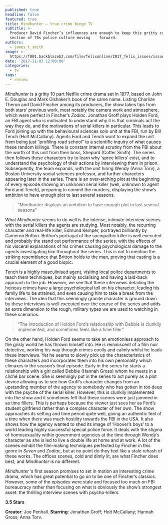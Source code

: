 ```yaml
---
published: true
headline: false
featured: true
title: Mindhunter – true crime binge TV
subtitle: >-
  Producer David Fincher’s influences are enough to keep this gritty cross
  section of 70s police culture moving    forward.
authors:
  - james_t_smith
image: >-
  https://f001.backblazeb2.com/file/felixonline/2017_felix_issues/issue_1674/1674_tv_mindhunter.jpg
date: '2017-11-03 12:00:00'
categories:
  - tv
tags:
  - review
---
```

_Mindhunter_ is a gritty 10 part Netflix crime drama set in 1977, based on John E. Douglas and Mark Olshaker’s book of the same name. Listing Charlize Theron and David Fincher among its producers, the show takes tips from both stars’ previous work, most notably the camera work and atmosphere, which were perfect in Fincher’s _Zodiac_. Jonathan Groff plays Holden Ford, an FBI agent who is motivated to understand why it is that criminals act the way they do, and the motivations of serial killers in particular. This leads to Ford joining up with the behavioural sciences solo unit at the FBI, run by Bill Tench (Holt McCallany). Agents Ford and Tench want to expand the unit from being just  “profiling road school” to a scientific inquiry of what causes these random killings. There is constant internal scrutiny from the FBI about the worth of this unit from their boss, Shepard (Cotter Smith). The series then follows these characters try to learn why ‘spree killers’ exist, and to understand the psychology of their actions by interviewing them in prison. Subsequently, the team expands, with the unit hiring Wendy (Anna Torv), a Boston University social sciences professor, and further characters appearing later in the series. There is an over-arching plot at the beginning of every episode showing an unknown serial killer (well, unknown to agent Ford and Tench), preparing to commit the murders, displaying the show’s ambition to have enough plot to last several seasons.

> “Mindhunter displays an ambition to have enough plot to last several seasons”

What _Mindhunter_ seems to do well is the intense, intimate interview scenes with the serial killers the agents are studying. Most notably, the recurring character and real-life killer, Edmund Kemper, portrayed brilliantly by Cameron Britton. Britton’s portrayal of the sociopathic killer is well executed and probably the stand out performance of the series, with the effects of his visceral explanations of his crimes causing psychological damage to the agents investigating him throughout the series. This is not to mention the striking resemblance that Britton holds to the man, proving that casting is a crucial element of a good biopic.

Tench is a highly masculinised agent, visiting local police departments to teach them techniques, but mainly socialising and having a laid-back approach to the job. However, we see that these interviews detailing the heinous crimes have a large psychological toll on his character, leading his family life to be strained, and even causing him to take a break from the interviews. The idea that this seemingly granite character is ground down by these interviews is well executed over the course of the series and adds an extra dimension to the rough, military types we are used to watching in these scenarios.

> “The introduction of Holdon Ford’s relationship with Debbie is clunkily implemented, and sometimes feels like a time filler”

On the other hand, Holden Ford seems to take an emotionless approach to the grisly world he has thrown himself into. He is reminiscent of a film noir detective, working his way through crimes coolly and calmly whilst he leads these interviews. Yet he seems to slowly pick up the characteristics of these characters and incorporates them into his own personality which climaxes in the season’s final episode. 
Early in the series he starts a relationship with a girl called Debbie (Hannah Gross) whom he meets in a cliché bar scene. She is seemingly put in the series to act purely as a plot device allowing us to see how Groff’s character changes from an upstanding member of the agency to somebody who has gotten in too deep with the psyche of the serial killer. However, this is clunkily implemented into the show and it sometimes felt that these scenes were just jammed in as time fillers. This is perhaps because the viewer just sees her as Ford’s student girlfriend rather than a complex character of her own.
The show approaches its setting and time period quite well, giving an authentic feel of a time when there was much hostility towards the FBI in the USA. It also shows how the agency wanted to shed its image of ‘Hoover’s boys’ to a world leading highly successful special police force. It deals with the stigma of homosexuality within government agencies at the time through Wendy’s character as she is led to live a double life at home and at work. A lot of the scenes exhibit the film-making techniques perfected by Fincher in this genre in _Seven_ and _Zodiac_, but at no point do they feel like a stale rehash of these works. The offices scenes, cold and dimly lit, are what Fincher does best, and _Mindhunter_ is no different.

_Mindhunter_ ’s first season promises to set in motion an interesting crime drama, which has great potential to go on to be one of Fincher’s classics. However, some of the episodes were stale and focused too much on FBI bureaucracy rather than focusing on what is obviously the show’s strongest asset: the thrilling interview scenes with psycho-killers.

**3.5 Stars**

**Creator**: Joe Penhall. **Starring**: Jonathan Groff; Holt McCallany; Hannah Gross; Anna Torv.
